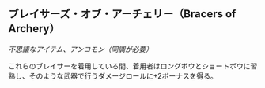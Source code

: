## ブレイサーズ・オブ・アーチェリー（Bracers of Archery）
*不思議なアイテム、アンコモン（同調が必要）*

これらのブレイサーを着用している間、着用者はロングボウとショートボウに習熟し、そのような武器で行うダメージロールに+2ボーナスを得る。